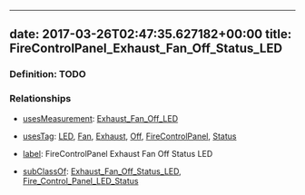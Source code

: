 
---
date: 2017-03-26T02:47:35.627182+00:00
title: FireControlPanel_Exhaust_Fan_Off_Status_LED
---
### Definition: TODO

### Relationships

* [usesMeasurement](https://brickschema.org/schema/1.0/BrickFrame#usesMeasurement): [Exhaust_Fan_Off_LED](https://brickschema.org/schema/1.0/Brick#Exhaust_Fan_Off_LED)

* [usesTag](https://brickschema.org/schema/1.0/BrickFrame#usesTag): [LED](https://brickschema.org/schema/1.0/BrickTag#LED), [Fan](https://brickschema.org/schema/1.0/BrickTag#Fan), [Exhaust](https://brickschema.org/schema/1.0/BrickTag#Exhaust), [Off](https://brickschema.org/schema/1.0/BrickTag#Off), [FireControlPanel](https://brickschema.org/schema/1.0/BrickTag#FireControlPanel), [Status](https://brickschema.org/schema/1.0/BrickTag#Status)

* [label](http://www.w3.org/2000/01/rdf-schema#label): FireControlPanel Exhaust Fan Off Status LED

* [subClassOf](http://www.w3.org/2000/01/rdf-schema#subClassOf): [Exhaust_Fan_Off_Status_LED](https://brickschema.org/schema/1.0/Brick#Exhaust_Fan_Off_Status_LED), [Fire_Control_Panel_LED_Status](https://brickschema.org/schema/1.0/Brick#Fire_Control_Panel_LED_Status)
